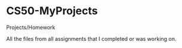 # CS50-MyProjects
Projects/Homework

All the files from all assignments that I completed or was working on.
